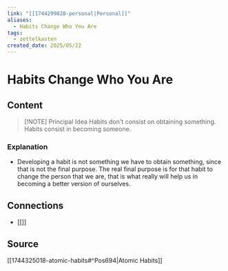 ```yaml
---
link: "[[1744299820-personal|Personal]]"
aliases:
  - Habits Change Who You Are
tags:
  - zettelkasten
created_date: 2025/05/22
---
```

# Habits Change Who You Are
## Content
>[!NOTE] Principal Idea
> Habits don't consist on obtaining something. Habits consist in becoming someone.

### Explanation
- Developing a habit is not something we have to obtain something, since that is not the final purpose. The real final purpose is for that habit to change the person that we are, that is what really will help us in becoming a better version of ourselves.
## Connections
- [[]]
## Source
[[1744325018-atomic-habits#^Pos694|Atomic Habits]]